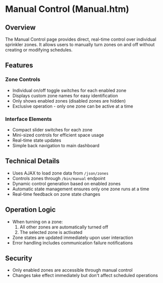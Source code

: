 # Manual Control (Manual.htm)

## Overview
The Manual Control page provides direct, real-time control over individual sprinkler zones. It allows users to manually turn zones on and off without creating or modifying schedules.

## Features

### Zone Controls
- Individual on/off toggle switches for each enabled zone
- Displays custom zone names for easy identification
- Only shows enabled zones (disabled zones are hidden)
- Exclusive operation - only one zone can be active at a time

### Interface Elements
- Compact slider switches for each zone
- Mini-sized controls for efficient space usage
- Real-time state updates
- Simple back navigation to main dashboard

## Technical Details
- Uses AJAX to load zone data from `/json/zones`
- Controls zones through `/bin/manual` endpoint
- Dynamic control generation based on enabled zones
- Automatic state management ensures only one zone runs at a time
- Real-time feedback on zone state changes

## Operation Logic
- When turning on a zone:
  1. All other zones are automatically turned off
  2. The selected zone is activated
- Zone states are updated immediately upon user interaction
- Error handling includes communication failure notifications

## Security
- Only enabled zones are accessible through manual control
- Changes take effect immediately but don't affect scheduled operations 